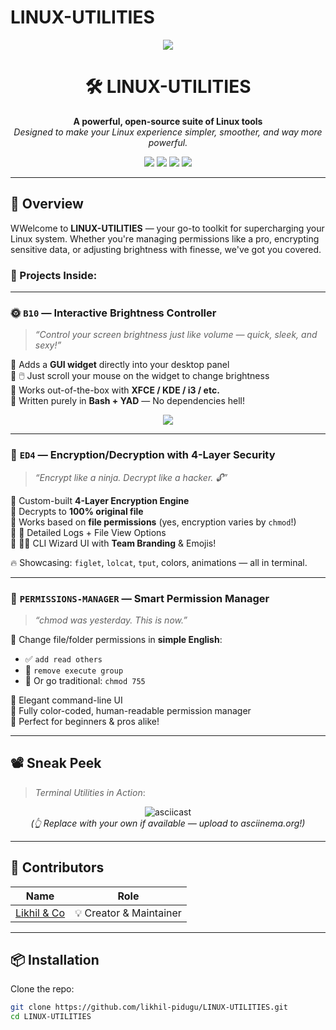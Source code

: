 # LINUX-UTILITIES

<p align="center">
  <img src="https://readme-typing-svg.herokuapp.com?center=true&lines=⚙️+Welcome+to+LINUX-UTILITIES+Toolkit!+🚀;✨+Make+Your+Linux+Life+Smarter!+✨" />
</p>

<h1 align="center">🛠️ LINUX-UTILITIES</h1>

<p align="center">
  <strong>A powerful, open-source suite of Linux tools</strong><br>
  <i>Designed to make your Linux experience simpler, smoother, and way more powerful.</i>
</p>

<p align="center">
  <img src="https://img.shields.io/badge/Made%20With-Bash-blue?style=for-the-badge" />
  <img src="https://img.shields.io/badge/Platform-Linux-yellow?style=for-the-badge" />
  <img src="https://img.shields.io/github/stars/likhil-pidugu/LINUX-UTILITIES?style=for-the-badge" />
  <img src="https://img.shields.io/github/issues/likhil-pidugu/LINUX-UTILITIES?style=for-the-badge" />
</p>

---

## 🚀 Overview

WWelcome to **LINUX-UTILITIES** — your go-to toolkit for supercharging your Linux system. Whether you're managing permissions like a pro, encrypting sensitive data, or adjusting brightness with finesse, we've got you covered.

### 🔧 Projects Inside:

---

### 🌞 `B10` — **Interactive Brightness Controller**
> _“Control your screen brightness just like volume — quick, sleek, and sexy!”_

🔹 Adds a **GUI widget** directly into your desktop panel  
🔹 🖱️ Just scroll your mouse on the widget to change brightness  
🔹 Works out-of-the-box with **XFCE / KDE / i3 / etc.**  
🔹 Written purely in **Bash + YAD** — No dependencies hell!

<p align="center">
  <img src="https://img.shields.io/badge/Feature-Brightness%20Scroll-orange?style=for-the-badge" />
</p>

---

### 🔐 `ED4` — **Encryption/Decryption with 4-Layer Security**
> _“Encrypt like a ninja. Decrypt like a hacker. 🔓”_

🔸 Custom-built **4-Layer Encryption Engine**  
🔸 Decrypts to **100% original file**  
🔸 Works based on **file permissions** (yes, encryption varies by `chmod`!)  
🔸 📜 Detailed Logs + File View Options  
🔸 👨‍💻 CLI Wizard UI with **Team Branding** & Emojis!

🔥 Showcasing: `figlet`, `lolcat`, `tput`, colors, animations — all in terminal.

---

### 🧰 `PERMISSIONS-MANAGER` — **Smart Permission Manager**
> _“chmod was yesterday. This is now.”_

🔹 Change file/folder permissions in **simple English**:  
   - ✅ `add read others`  
   - 🚫 `remove execute group`  
   - 🔢 Or go traditional: `chmod 755`  

🔹 Elegant command-line UI  
🔹 Fully color-coded, human-readable permission manager  
🔹 Perfect for beginners & pros alike!

---

## 📽️ Sneak Peek

> _Terminal Utilities in Action_:

<p align="center">
  <img src="https://asciinema.org/a/608624.svg" alt="asciicast" />
  <br>
  <i>(👆 Replace with your own if available — upload to asciinema.org!)</i>
</p>

---

## 🤝 Contributors

| Name        | Role            |
|-------------|-----------------|
| [Likhil & Co](https://github.com/likhil-pidugu) | 💡 Creator & Maintainer |

---

## 📦 Installation

Clone the repo:

```bash
git clone https://github.com/likhil-pidugu/LINUX-UTILITIES.git
cd LINUX-UTILITIES
